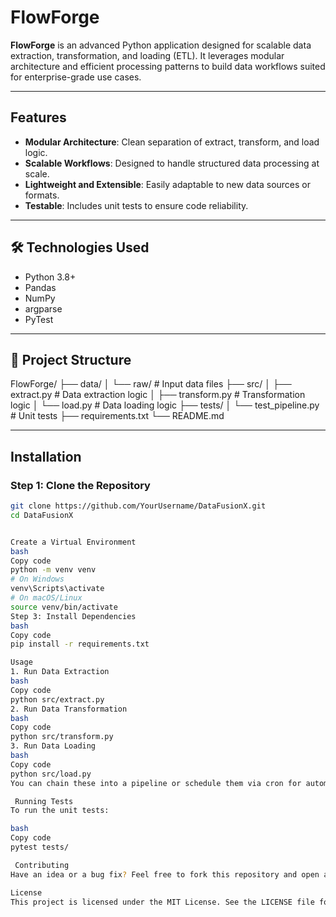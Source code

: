 # FlowForge

**FlowForge** is an advanced Python application designed for scalable data extraction, transformation, and loading (ETL). It leverages modular architecture and efficient processing patterns to build data workflows suited for enterprise-grade use cases.

---

##  Features

- **Modular Architecture**: Clean separation of extract, transform, and load logic.
- **Scalable Workflows**: Designed to handle structured data processing at scale.
- **Lightweight and Extensible**: Easily adaptable to new data sources or formats.
- **Testable**: Includes unit tests to ensure code reliability.

---

## 🛠️ Technologies Used

- Python 3.8+
- Pandas
- NumPy
- argparse
- PyTest

---

## 📁 Project Structure
FlowForge/
├── data/
│ └── raw/ # Input data files
├── src/
│ ├── extract.py # Data extraction logic
│ ├── transform.py # Transformation logic
│ └── load.py # Data loading logic
├── tests/
│ └── test_pipeline.py # Unit tests
├── requirements.txt
└── README.md


---

## Installation

### Step 1: Clone the Repository

```bash
git clone https://github.com/YourUsername/DataFusionX.git
cd DataFusionX


Create a Virtual Environment
bash
Copy code
python -m venv venv
# On Windows
venv\Scripts\activate
# On macOS/Linux
source venv/bin/activate
Step 3: Install Dependencies
bash
Copy code
pip install -r requirements.txt

Usage
1. Run Data Extraction
bash
Copy code
python src/extract.py
2. Run Data Transformation
bash
Copy code
python src/transform.py
3. Run Data Loading
bash
Copy code
python src/load.py
You can chain these into a pipeline or schedule them via cron for automation.

 Running Tests
To run the unit tests:

bash
Copy code
pytest tests/

 Contributing
Have an idea or a bug fix? Feel free to fork this repository and open a pull request.

License
This project is licensed under the MIT License. See the LICENSE file for more information.






